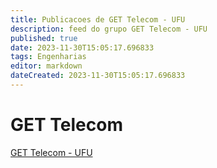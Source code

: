 ```yaml
---
title: Publicacoes de GET Telecom - UFU 
description: feed do grupo GET Telecom - UFU
published: true
date: 2023-11-30T15:05:17.696833
tags: Engenharias
editor: markdown
dateCreated: 2023-11-30T15:05:17.696833
---
```


# GET Telecom
[GET Telecom - UFU](/grupo/7GETTelecomUFU)